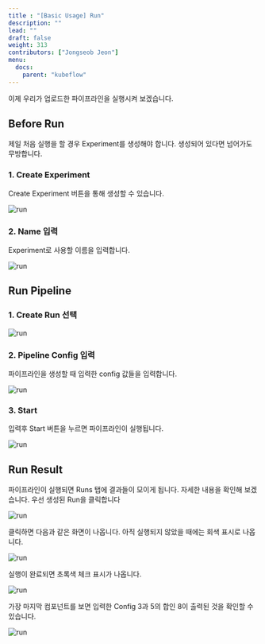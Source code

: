 ```yaml
---
title : "[Basic Usage] Run"
description: ""
lead: ""
draft: false
weight: 313
contributors: ["Jongseob Jeon"]
menu:
  docs:
    parent: "kubeflow"
---
```


이제 우리가 업로드한 파이프라인을 실행시켜 보겠습니다.

## Before Run

제일 처음 실행을 할 경우 Experiment를 생성해야 합니다.
생성되어 있다면 넘어가도 무방합니다.

### 1. Create Experiment

Create Experiment 버튼을 통해 생성할 수 있습니다.

<img src="/images/docs/kubeflow/run-0.png" title="run"/>

### 2. Name 입력

Experiment로 사용할 이름을 입력합니다.

<img src="/images/docs/kubeflow/run-1.png" title="run"/>

## Run Pipeline

### 1. Create Run 선택

<img src="/images/docs/kubeflow/run-2.png" title="run"/>

### 2. Pipeline Config 입력

파이프라인을 생성할 때 입력한 config 값들을 입력합니다.

<img src="/images/docs/kubeflow/run-3.png" title="run"/>

### 3. Start

입력후 Start 버튼을 누르면 파이프라인이 실행됩니다.

<img src="/images/docs/kubeflow/run-4.png" title="run"/>

## Run Result

파이프라인이 실행되면 Runs 탭에 결과들이 모이게 됩니다.
자세한 내용을 확인해 보겠습니다. 우선 생성된 Run을 클릭합니다

<img src="/images/docs/kubeflow/run-5.png" title="run"/>

클릭하면 다음과 같은 화면이 나옵니다.
아직 실행되지 않았을 때에는 회색 표시로 나옵니다.

<img src="/images/docs/kubeflow/run-6.png" title="run"/>

실행이 완료되면 초록색 체크 표시가 나옵니다.

<img src="/images/docs/kubeflow/run-7.png" title="run"/>

가장 마지막 컴포넌트를 보면 입력한 Config 3과 5의 합인 8이 출력된 것을 확인할 수 있습니다.

<img src="/images/docs/kubeflow/run-8.png" title="run"/>
